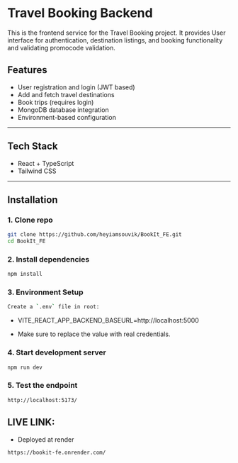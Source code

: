 # Travel Booking Backend

This is the frontend service for the Travel Booking project. It provides User interface for authentication, destination listings, and booking functionality and validating promocode validation.

## Features

- User registration and login (JWT based)
- Add and fetch travel destinations
- Book trips (requires login)
- MongoDB database integration
- Environment-based configuration

---

## Tech Stack

- React + TypeScript
- Tailwind CSS

---

## Installation

### 1. Clone repo
```bash
git clone https://github.com/heyiamsouvik/BookIt_FE.git
cd BookIt_FE
```
### 2. Install dependencies
```bash
npm install
```
### 3. Environment Setup
```bash
Create a `.env` file in root:
```
 - VITE_REACT_APP_BACKEND_BASEURL=http://localhost:5000

- Make sure to replace the value with real credentials.

### 4. Start development server
```bash
npm run dev
```

### 5. Test the endpoint
```bash
http://localhost:5173/
```

## LIVE LINK:
- Deployed at render
```bash
https://bookit-fe.onrender.com/
```